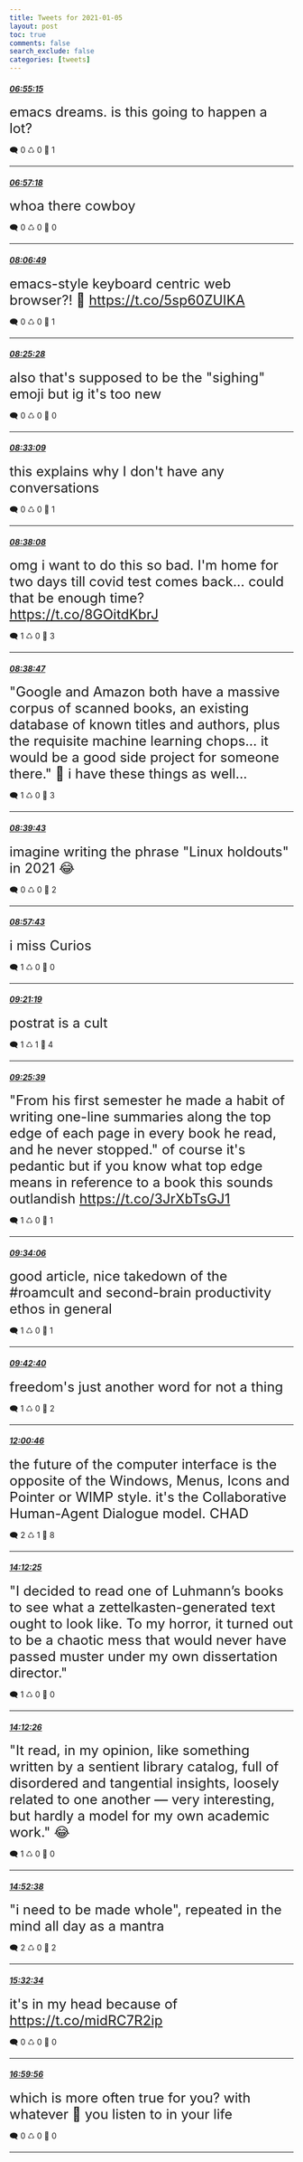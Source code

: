 ```yaml
---
title: Tweets for 2021-01-05
layout: post
toc: true
comments: false
search_exclude: false
categories: [tweets]
---
```



#### <a href = "https://twitter.com/deepfates/status/1346455223728893952">*06:55:15*</a>

<font size="5">emacs dreams. is this going to happen a lot?</font>



🗨️ 0 ♺ 0 🤍  1   

---
    
#### <a href = "https://twitter.com/deepfates/status/1346455737485049858">*06:57:18*</a>

<font size="5">whoa there cowboy</font>



🗨️ 0 ♺ 0 🤍  0   

---
    
#### <a href = "https://twitter.com/deepfates/status/1346473231776063488">*08:06:49*</a>

<font size="5">emacs-style keyboard centric web browser?!  🤯   https://t.co/5sp60ZUIKA</font>



🗨️ 0 ♺ 0 🤍  1   

---
    
#### <a href = "https://twitter.com/deepfates/status/1346477926099783684">*08:25:28*</a>

<font size="5">also that's supposed to be the "sighing" emoji but ig it's too new</font>



🗨️ 0 ♺ 0 🤍  0   

---
    
#### <a href = "https://twitter.com/deepfates/status/1346479857476096003">*08:33:09*</a>

<font size="5">this explains why I don't have any conversations</font>



🗨️ 0 ♺ 0 🤍  1   

---
    
#### <a href = "https://twitter.com/deepfates/status/1346481114852986880">*08:38:08*</a>

<font size="5">omg i want to do this so bad. I'm home for two days till covid test comes back... could that be enough time?  https://t.co/8GOitdKbrJ</font>



🗨️ 1 ♺ 0 🤍  3   

---
    
#### <a href = "https://twitter.com/deepfates/status/1346481277222862856">*08:38:47*</a>

<font size="5">"Google and Amazon both have a massive corpus of scanned books, an existing database of known titles and authors, plus the requisite machine learning chops… it would be a good side project for someone there."  🤔  i have these things as well...</font>



🗨️ 1 ♺ 0 🤍  3   

---
    
#### <a href = "https://twitter.com/deepfates/status/1346481512338714624">*08:39:43*</a>

<font size="5">imagine writing the phrase "Linux holdouts" in 2021 😂</font>



🗨️ 0 ♺ 0 🤍  2   

---
    
#### <a href = "https://twitter.com/deepfates/status/1346486040815669248">*08:57:43*</a>

<font size="5">i miss Curios</font>



🗨️ 1 ♺ 0 🤍  0   

---
    
#### <a href = "https://twitter.com/deepfates/status/1346491978826055684">*09:21:19*</a>

<font size="5">postrat is a cult</font>



🗨️ 1 ♺ 1 🤍  4   

---
    
#### <a href = "https://twitter.com/deepfates/status/1346493073186983943">*09:25:39*</a>

<font size="5">"From his first semester he made a habit of writing one-line summaries along the top edge of each page in every book he read, and he never stopped."  of course it's pedantic but if you know what top edge means in reference to a book this sounds outlandish   https://t.co/3JrXbTsGJ1</font>



🗨️ 1 ♺ 0 🤍  1   

---
    
#### <a href = "https://twitter.com/deepfates/status/1346495197362810880">*09:34:06*</a>

<font size="5">good article, nice takedown of the #roamcult and second-brain productivity ethos in general</font>



🗨️ 1 ♺ 0 🤍  1   

---
    
#### <a href = "https://twitter.com/deepfates/status/1346497353063215105">*09:42:40*</a>

<font size="5">freedom's just another word for not a thing</font>



🗨️ 1 ♺ 0 🤍  2   

---
    
#### <a href = "https://twitter.com/deepfates/status/1346532106760048640">*12:00:46*</a>

<font size="5">the future of the computer interface is the opposite of the Windows, Menus, Icons and Pointer or WIMP style.  it's the Collaborative Human-Agent Dialogue model.  CHAD</font>



🗨️ 2 ♺ 1 🤍  8   

---
    
#### <a href = "https://twitter.com/deepfates/status/1346565239177764864">*14:12:25*</a>

<font size="5">"I decided to read one of Luhmann’s books to see what a zettelkasten-generated text ought to look like. To my horror, it turned out to be a chaotic mess that would never have passed muster under my own dissertation director."</font>



🗨️ 1 ♺ 0 🤍  0   

---
    
#### <a href = "https://twitter.com/deepfates/status/1346565240863956992">*14:12:26*</a>

<font size="5">"It read, in my opinion, like something written by a sentient library catalog, full of disordered and tangential insights, loosely related to one another — very interesting, but hardly a model for my own academic work."  😂</font>



🗨️ 1 ♺ 0 🤍  0   

---
    
#### <a href = "https://twitter.com/deepfates/status/1346575360205312000">*14:52:38*</a>

<font size="5">"i need to be made whole", repeated in the mind all day as a mantra</font>



🗨️ 2 ♺ 0 🤍  2   

---
    
#### <a href = "https://twitter.com/deepfates/status/1346585408675594240">*15:32:34*</a>

<font size="5">it's in my head because of  https://t.co/midRC7R2ip</font>



🗨️ 0 ♺ 0 🤍  0   

---
    
#### <a href = "https://twitter.com/deepfates/status/1346607393828814848">*16:59:56*</a>

<font size="5">which is more often true for you? with whatever 🎵 you listen to in your life</font>



🗨️ 0 ♺ 0 🤍  0   

---
    
            

